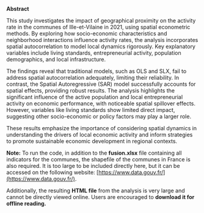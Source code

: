 **Abstract**

This study investigates the impact of geographical proximity on the activity rate in the communes of Ille-et-Vilaine in 2021, using spatial econometric methods. By exploring how socio-economic characteristics and neighborhood interactions influence activity rates, the analysis incorporates spatial autocorrelation to model local dynamics rigorously. Key explanatory variables include living standards, entrepreneurial activity, population demographics, and local infrastructure.

The findings reveal that traditional models, such as OLS and SLX, fail to address spatial autocorrelation adequately, limiting their reliability. In contrast, the Spatial Autoregressive (SAR) model successfully accounts for spatial effects, providing robust results. The analysis highlights the significant influence of the active population and local entrepreneurial activity on economic performance, with noticeable spatial spillover effects. However, variables like living standards show limited direct impact, suggesting other socio-economic or policy factors may play a larger role.

These results emphasize the importance of considering spatial dynamics in understanding the drivers of local economic activity and inform strategies to promote sustainable economic development in regional contexts.

**Note:** To run the code, in addition to the **fusion.xlsx** file containing all indicators for the communes, the shapefile of the communes in France is also required. It is too large to be included directly here, but it can be accessed on the following website: [https://www.data.gouv.fr/](https://www.data.gouv.fr/).  

Additionally, the resulting **HTML file** from the analysis is very large and cannot be directly viewed online. Users are encouraged to **download it for offline reading.**

